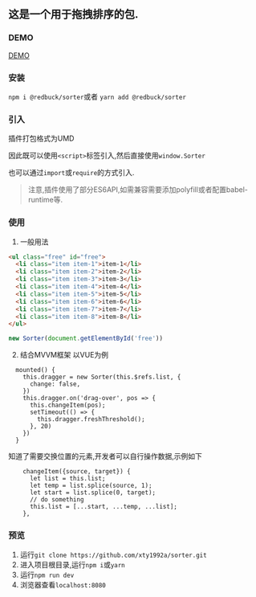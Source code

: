 ## 这是一个用于拖拽排序的包.

### DEMO
[DEMO](https://codepen.io/xty1992a/pen/GzLggR)

### 安装
`npm i @redbuck/sorter`或者
`yarn add @redbuck/sorter`

### 引入
插件打包格式为UMD

因此既可以使用`<script>`标签引入,然后直接使用`window.Sorter`

也可以通过`import`或`require`的方式引入.
> 注意,插件使用了部分ES6API,如需兼容需要添加polyfill或者配置babel-runtime等.

### 使用
1. 一般用法
```html
<ul class="free" id="free">
  <li class="item item-1">item-1</li>
  <li class="item item-2">item-2</li>
  <li class="item item-3">item-3</li>
  <li class="item item-4">item-4</li>
  <li class="item item-5">item-5</li>
  <li class="item item-6">item-6</li>
  <li class="item item-7">item-7</li>
  <li class="item item-8">item-8</li>
</ul>
 ```

```javascript
new Sorter(document.getElementById('free'))
 ```

2. 结合MVVM框架
以VUE为例
```
  mounted() {
	this.dragger = new Sorter(this.$refs.list, {
	  change: false,
	})
	this.dragger.on('drag-over', pos => {
	  this.changeItem(pos);
	  setTimeout(() => {
		this.dragger.freshThreshold();
	  }, 20)
	})
  }
```
知道了需要交换位置的元素,开发者可以自行操作数据,示例如下
```
	changeItem({source, target}) {
	  let list = this.list;
	  let temp = list.splice(source, 1);
	  let start = list.splice(0, target);
	  // do something
	  this.list = [...start, ...temp, ...list];
	},
```

### 预览
1. 运行`git clone https://github.com/xty1992a/sorter.git`
2. 进入项目根目录,运行`npm i`或`yarn`
3. 运行`npm run dev`
4. 浏览器查看`localhost:8080`


